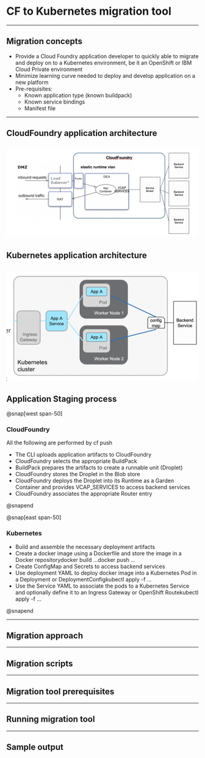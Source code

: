 # CF to Kubernetes migration tool
---
## Migration concepts

- Provide a Cloud Foundry application developer to quickly able to migrate and deploy on to a Kubernetes environment, be it an OpenShift or IBM Cloud Private environment
- Minimize learning curve needed to deploy and develop application on a new platform
- Pre-requisites:
	- Known application type (known buildpack)
	- Known service bindings 
	- Manifest file 

---
## CloudFoundry application architecture
![IMAGE](docs/images/cf.PNG)
---

## Kubernetes application architecture
![IMAGE](images/kube.PNG)
---

## Application Staging process 
@snap[west span-50]
### CloudFoundry
All the following are performed by cf push
- The CLI uploads application artifacts to CloudFoundry
- CloudFoundry selects the appropriate BuildPack
- BuildPack prepares the artifacts to create a runnable unit (Droplet)
- CloudFoundry stores the Droplet in the Blob store
- CloudFoundry deploys the Droplet into its Runtime as a Garden Container and provides VCAP_SERVICES to access backend services
- CloudFoundry associates the appropriate Router entry

@snapend

@snap[east span-50]
### Kubernetes
- Build and assemble the necessary deployment artifacts
- Create a docker image using a Dockerfile and store the image in a Docker repositorydocker build …docker push …
- Create ConfigMap and Secrets to access backend services
- Use deployment YAML to deploy docker image into a Kubernetes Pod in a Deployment or DeploymentConfigkubectl apply -f …
- Use the Service YAML to associate the pods to a Kubernetes Service and optionally define it to an Ingress Gateway or OpenShift Routekubectl apply -f …

@snapend

---

## Migration approach

---

## Migration scripts

---

## Migration tool prerequisites

---

## Running migration tool

---

## Sample output
